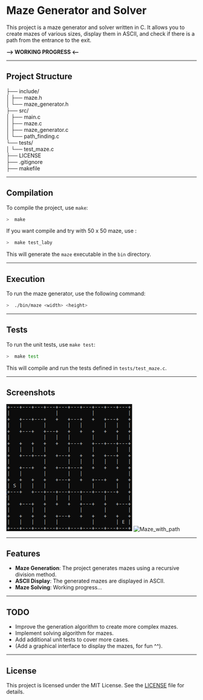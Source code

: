 # Maze Generator and Solver

This project is a maze generator and solver written in C. It allows you to create mazes of various sizes, display them in ASCII, and check if there is a path from the entrance to the exit.

**--> WORKING PROGRESS <--**

<hr>

## Project Structure

├── include/  
│   ├── maze.h  
│   └── maze_generator.h  
├── src/  
│   ├── main.c  
│   ├── maze.c  
│   ├── maze_generator.c  
│   └── path_finding.c  
└── tests/  
│   └── test_maze.c  
├── LICENSE  
├── .gitignore  
├── makefile  

<hr>

## Compilation

To compile the project, use `make`:
```bash
>  make
```
If you want compile and try with 50 x 50 maze, use :
```bash
>  make test_laby
```

This will generate the `maze` executable in the `bin` directory.

<hr>

## Execution

To run the maze generator, use the following command:
```bash
>  ./bin/maze <width> <height>
```

<hr>

## Tests

To run the unit tests, use `make test`:
```bash
>  make test
```

This will compile and run the tests defined in `tests/test_maze.c`.

<hr>

## Screenshots

![Maze Example](https://raw.githubusercontent.com/Kylian-Project/Maze-Problem/refs/heads/main/dist/maze_ex.png?token=GHSAT0AAAAAACYRCR6YJQQQYZ4OTG5DSLBWZYKLMWA)
![Maze_with_path](https://github.com/user-attachments/assets/d73287ad-5903-4c59-9763-1aecfe19eed4)

<hr>

## Features

- **Maze Generation**: The project generates mazes using a recursive division method.
- **ASCII Display**: The generated mazes are displayed in ASCII.
- **Maze Solving**: Working progress...

<hr>

## TODO

- Improve the generation algorithm to create more complex mazes.
- Implement solving algorithm for mazes.
- Add additional unit tests to cover more cases.
- (Add a graphical interface to display the mazes, for fun ^^).

<hr>

## License

This project is licensed under the MIT License. See the [LICENSE](LICENSE) file for details.

